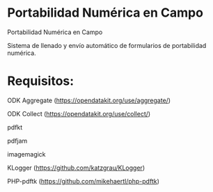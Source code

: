 # Portabilidad Numérica en Campo
Portabilidad Numérica en Campo

Sistema de llenado y envío automático de formularios de portabilidad numérica.

# Requisitos:

ODK Aggregate (https://opendatakit.org/use/aggregate/)

ODK Collect (https://opendatakit.org/use/collect/)

pdfkt

pdfjam

imagemagick

KLogger (https://github.com/katzgrau/KLogger)

PHP-pdftk (https://github.com/mikehaertl/php-pdftk)
